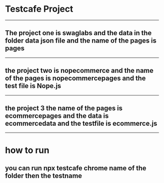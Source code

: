
# Testcafe Project 
---------------------------------------
## The project one is swaglabs and the data in the folder data json file and the name of the pages is pages
--------------------------
## the project two is nopecommerce and the name of the pages is nopecommercepages and the test file is Nope.js 
-------------------------------------------------------------------
## the project 3 the name of the pages is ecommercepages and the data is ecommercedata and the testfile is ecommerce.js 

-----------------------------------------------------------------------------------

# how to run
## you can run npx testcafe chrome name of the folder then the testname  
